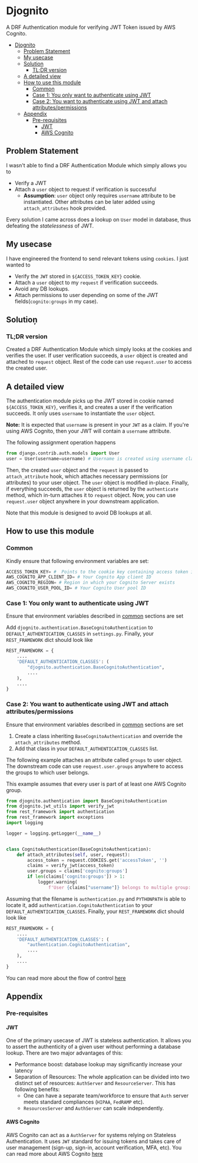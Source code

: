 # Djognito

A DRF Authentication module for verifying JWT Token issued by AWS Cognito.

- [Djognito](#djognito)
  - [Problem Statement](#problem-statement)
  - [My usecase](#my-usecase)
  - [Solution̦̦](#solution̦̦)
    - [TL;DR version](#tldr-version)
  - [A detailed view](#a-detailed-view)
  - [How to use this module](#how-to-use-this-module)
    - [Common](#common)
    - [Case 1: You only want to authenticate using JWT](#case-1-you-only-want-to-authenticate-using-jwt)
    - [Case 2: You want to authenticate using JWT and attach attributes/permissions](#case-2-you-want-to-authenticate-using-jwt-and-attach-attributespermissions)
  - [Appendix](#appendix)
    - [Pre-requisites](#pre-requisites)
      - [JWT](#jwt)
      - [AWS Cognito](#aws-cognito)

## Problem Statement

I wasn't able to find a DRF Authentication Module which simply allows you to 
  * Verify a JWT
  * Attach a `user` object to request if verification is successful
    * **Assumption**: `user` object only requires `username` attribute to be instantiated. Other attributes can be later added using `attach_attributes` hook provided.

Every solution I came across does a lookup on `User` model in database, thus defeating the _statelessness_ of JWT.

## My usecase

I have engineered the frontend to send relevant tokens using `cookies`. I just wanted to

*  Verify the  `JWT` stored in `${ACCESS_TOKEN_KEY}` cookie.
*  Attach a `user` object to my `request` if verification succeeds.
*  Avoid any DB lookups.
*  Attach permissions to user depending on some of the JWT fields(`cognito:groups` in my case).


## Solution̦̦

### TL;DR version

Created a DRF Authentication Module which simply looks at the cookies and verifies the user. If user verification succeeds, 
a `user` object is created and attached to `request` object. Rest of the code can use `request.user` to access the created user. 

## A detailed view

The authentication module picks up the JWT stored in cookie named `${ACCESS_TOKEN_KEY}`, verifies it, and creates a user if the verification succeeds. It only uses `username` to instantiate the `user` object. 

**Note:** It is expected that `username` is present in your `JWT` as a claim. If you're using AWS Cognito, then your JWT will contain a `username` attribute.

The following assignment operation happens
```python
from django.contrib.auth.models import User
user = User(username=username) # Username is created using username claim present in your JWT
```

Then, the created `user` object and the `request` is passed to `attach_attribute` hook, which attaches necessary permissions (or attributes) to your user object. The `user` object is modified in-place. Finally, if everything succeeds, the `user` object is returned by the `authenticate` method, which in-turn attaches it to `request` object. Now, you can use `request.user` object anywhere in your downstream application.

Note that this module is designed to avoid DB lookups at all. 

## How to use this module

### Common

Kindly ensure that following environment variables are set:

```python
ACCESS_TOKEN_KEY= #  Points to the cookie key containing access token issued by AWS Cognito
AWS_COGNITO_APP_CLIENT_ID= # Your Cognito App client ID
AWS_COGNITO_REGION= # Region in which your Cognito Server exists
AWS_COGNITO_USER_POOL_ID= # Your Cognito User pool ID 
```

### Case 1: You only want to authenticate using JWT

Ensure that environment variables described in [common](#common) sections are set

Add  `djognito.authentication.BaseCognitoAuthentication` to `DEFAULT_AUTHENTICATION_CLASSES` in `settings.py`. Finally, your `REST_FRAMEWORK` dict should look like

```python
REST_FRAMEWORK = {
    ....
    'DEFAULT_AUTHENTICATION_CLASSES': (
        "djognito.authentication.BaseCognitoAuthentication",
        ....
    ),
    ....
}
```

### Case 2: You want to authenticate using JWT and attach attributes/permissions

Ensure that environment variables described in [common](#common) sections are set

1. Create a class inheriting `BaseCognitoAuthentication` and override the `attach_attributes` method.
2. Add that class in your `DEFAULT_AUTHENTICATION_CLASSES` list.

The following example attaches an attribute called `groups` to user object. The downstream code can use `request.user.groups` anywhere to access the groups to which user belongs.

This example assumes that every user is part of at least one AWS Cognito group.

```python
from djognito.authentication import BaseCognitoAuthentication
from djognito.jwt_utils import verify_jwt
from rest_framework import authentication
from rest_framework import exceptions
import logging

logger = logging.getLogger(__name__)


class CognitoAuthentication(BaseCognitoAuthentication):
    def attach_attributes(self, user, request):
        access_token = request.COOKIES.get('accessToken', '')
        claims = verify_jwt(access_token)
        user.groups = claims['cognito:groups']
        if len(claims['cognito:groups']) > 1:
            logger.warning(
                f'User {claims["username"]} belongs to multiple group: {claims["cognito: groups"]}.')
```

Assuming that the filename is `authentication.py` and `PYTHONPATH` is able to locate it, add `authentication.CognitoAuthentication` to your `DEFAULT_AUTHENTICATION_CLASSES`. Finally, your `REST_FRAMEWORK` dict should look like
```python
REST_FRAMEWORK = {
    ....
    'DEFAULT_AUTHENTICATION_CLASSES': (
        "authentication.CognitoAuthentication",
        ....
    ),
    ....
}
```

You can read more about the flow of control [here](#a-detailed-view)

## Appendix

### Pre-requisites

#### JWT

One of the primary usecase of JWT is stateless authentication. It allows you to assert the authenticity of a given user without performing a database lookup. There are two major advantages of this:

* Performance boost: database lookup may significantly increase your latency
* Separation of Resources: The whole application can be divided into two distinct set of resources: `AuthServer` and `ResourceServer`. This has following benefits: 
  * One can have a separate team/workforce to ensure that `Auth` server meets standard compliances (`HIPAA`, `FedRAMP` etc).
  * `ResourcesServer` and `AuthServer` can scale independently.

#### AWS Cognito

AWS Cognito can act as a `AuthServer` for systems relying on Stateless Authentication. It uses `JWT` standard for issuing tokens and takes care of user management (sign-up, sign-in, account verification, MFA, etc). You can read more about AWS Cognito [here](https://aws.amazon.com/cognito/)
